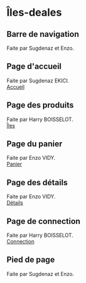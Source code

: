 # Îles-deales

## Barre de navigation
Faite par Sugdenaz et Enzo.

## Page d'accueil

Faite par Sugdenaz EKICI.
<br>
[Accueil](https://evidy-iut90.github.io/iles-deales/)

## Page des produits

Faite par Harry BOISSELOT.
<br>
[Îles](https://evidy-iut90.github.io/iles-deales/shop.html)

## Page du panier

Faite par Enzo VIDY.
<br>
[Panier](https://evidy-iut90.github.io/iles-deales/cart.html)

## Page des détails 

Faite par Enzo VIDY.
<br>
[Détails](https://evidy-iut90.github.io/iles-deales/detail.html)

## Page de connection

Faite par Harry BOISSELOT.
<br>
[Connection](https://evidy-iut90.github.io/iles-deales/login.html)

## Pied de page
Faite par Sugdenaz et Enzo.
